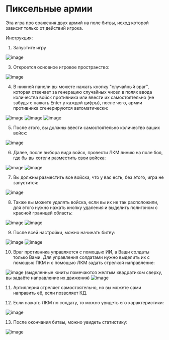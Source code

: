 # Пиксельные армии

Эта игра про сражения двух армий на поле битвы, исход которой зависит только от действий игрока.

Инструкция:
1) Запустите игру

![image](https://github.com/user-attachments/assets/a8b9ab8b-d7ef-4115-b172-e7cb5178f595)

3) Откроется основное игровое пространство:

![image](https://github.com/user-attachments/assets/f5c36744-8866-4a82-9747-318cea11e891)

4) В нижней панели вы можете нажать кнопку "случайный враг", которая отвечает за генерацию случайных чисел в полях ввода количества войск противника или ввести их самостоятельно (не забудьте нажать Enter у каждой цифры), после чего, армии противника сгенерируются автоматически:

![image](https://github.com/user-attachments/assets/13caae94-c71f-456e-b1c6-a60306e5d481)
![image](https://github.com/user-attachments/assets/675ee541-9776-440a-b512-46d62a9f8ccc)
![image](https://github.com/user-attachments/assets/f73b4148-7acf-433b-9161-33c2f5a97fdc)

5) После этого, вы должны ввести самостоятельно количество ваших войск:

![image](https://github.com/user-attachments/assets/16412bfd-2c47-4bd6-abd8-00514b1bdcc0)

6) Далее, после выбора вида войск, провести ЛКМ линию на поле боя, где бы вы хотели разместить свои войска:

![image](https://github.com/user-attachments/assets/cce56709-d44e-49d7-9385-0f6a39080e61)
![image](https://github.com/user-attachments/assets/50f55d02-51e4-4460-b266-24db827007a7)

7) Вы должны разместить все войска, что у вас есть, без этого, игра не запустится:

![image](https://github.com/user-attachments/assets/6e42ace2-9300-41bd-a6f9-d7f8c41e9e30)

8) Также вы можете удалять войска, если вы их не так расположили, для этого нужно нажать кнопку удаления и выделить полигоном с красной границей область:

![image](https://github.com/user-attachments/assets/4bbe4ae3-989e-49b6-acbd-8fe78dcc0363)
![image](https://github.com/user-attachments/assets/874e7cb7-dcf4-42ba-965a-87745d7e0f11)

9) После всей настройки, можно начинать битву:

![image](https://github.com/user-attachments/assets/4e992f04-0a64-45ea-add0-a58c54d7d9ed)
![image](https://github.com/user-attachments/assets/a8b46ccc-724f-4ba4-8062-ce44a33cf135)

10) Враг противника управляется с помощью ИИ, а Ваши солдаты только Вами. Для управления солдатами нужно выделить их с помощью ПКМ и с помощью ЛКМ задать стрелкой направление:

![image](https://github.com/user-attachments/assets/462cb13d-8ac8-4587-8909-7d21475f580f)
(выделенные юниты помечаются желтым квадратиком сверху, вы задаёте направление их движения)
![image](https://github.com/user-attachments/assets/ce057b52-5b1f-4134-80bb-90ba7312b462)

11) Артиллерия стреляет самостоятельно, но вы можете сами направить её, если позволяет КД.

12) Если нажать ЛКМ по солдату, то можно увидеть его характеристики:

![image](https://github.com/user-attachments/assets/97b23ad7-8562-4b9d-b4a6-5977a13b6ec8)

13) После окончания битвы, можно увидеть статистику:

![image](https://github.com/user-attachments/assets/fe3223dd-97ad-4707-9d02-ebd13986c272)
